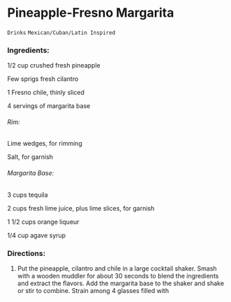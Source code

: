# Pineapple-Fresno Margarita

`Drinks` `Mexican/Cuban/Latin Inspired`

### **Ingredients:**

1/2 cup crushed fresh pineapple

Few sprigs fresh cilantro 

1 Fresno chile, thinly sliced 

4 servings of margarita base

###### Rim:

Lime wedges, for rimming

Salt, for garnish

###### Margarita Base:

3 cups tequila

2 cups fresh lime juice, plus lime slices, for garnish

1 1/2 cups orange liqueur 

1/4 cup agave syrup 

### **Directions:**

1. Put the pineapple, cilantro and chile in a large cocktail shaker. Smash with a wooden muddler for about 30 seconds to blend the ingredients and extract the flavors. Add the margarita base to the shaker and shake or stir to combine. Strain among 4 glasses filled with 

